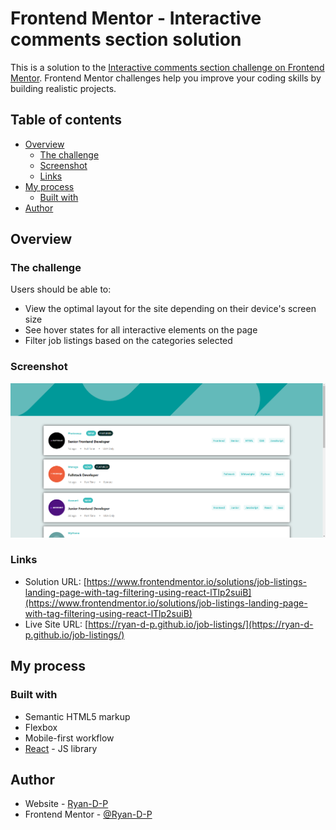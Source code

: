 # Frontend Mentor - Interactive comments section solution

This is a solution to the [Interactive comments section challenge on Frontend Mentor](https://www.frontendmentor.io/challenges/job-listings-with-filtering-ivstIPCt). Frontend Mentor challenges help you improve your coding skills by building realistic projects. 

## Table of contents

- [Overview](#overview)
  - [The challenge](#the-challenge)
  - [Screenshot](#screenshot)
  - [Links](#links)
- [My process](#my-process)
  - [Built with](#built-with)
- [Author](#author)

## Overview

### The challenge

Users should be able to:

- View the optimal layout for the site depending on their device's screen size
- See hover states for all interactive elements on the page
- Filter job listings based on the categories selected

### Screenshot

![](./Screenshot.png)

### Links

- Solution URL: [https://www.frontendmentor.io/solutions/job-listings-landing-page-with-tag-filtering-using-react-lTlp2suiB](https://www.frontendmentor.io/solutions/job-listings-landing-page-with-tag-filtering-using-react-lTlp2suiB)
- Live Site URL: [https://ryan-d-p.github.io/job-listings/](https://ryan-d-p.github.io/job-listings/)

## My process

### Built with

- Semantic HTML5 markup
- Flexbox
- Mobile-first workflow
- [React](https://reactjs.org/) - JS library

## Author

- Website - [Ryan-D-P](https://github.com/Ryan-D-P)
- Frontend Mentor - [@Ryan-D-P](https://www.frontendmentor.io/profile/Ryan-D-P)
